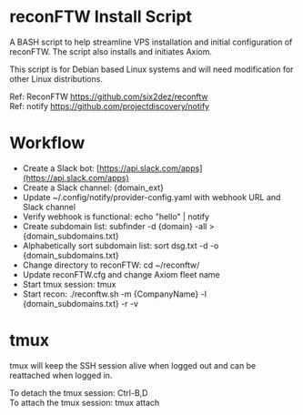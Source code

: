 # reconFTW Install Script

A BASH script to help streamline VPS installation and initial configuration of reconFTW. The script also installs and initiates Axiom.

This script is for Debian based Linux systems and will need modification for other Linux distributions.

Ref: ReconFTW https://github.com/six2dez/reconftw
<br/>
Ref: notify https://github.com/projectdiscovery/notify

# Workflow

- Create a Slack bot: [https://api.slack.com/apps](https://api.slack.com/apps)
- Create a Slack channel: {domain_ext}
- Update ~/.config/notify/provider-config.yaml with webhook URL and Slack channel
- Verify webhook is functional: echo "hello" | notify
- Create subdomain list: subfinder -d {domain} -all > {domain_subdomains.txt}
- Alphabetically sort subdomain list: sort dsg.txt -d -o {domain_subdomains.txt}
- Change directory to reconFTW: cd ~/reconftw/
- Update reconFTW.cfg and change Axiom fleet name
- Start tmux session: tmux
- Start recon: ./reconftw.sh -m {CompanyName} -l {domain_subdomains.txt} -r -v

# tmux

tmux will keep the SSH session alive when logged out and can be reattached when logged in. 

To detach the tmux session: Ctrl-B,D
<br/>
To attach the tmux session: tmux attach
